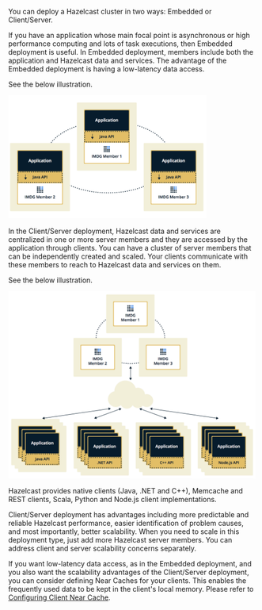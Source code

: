 
You can deploy a Hazelcast cluster in two ways: Embedded or Client/Server.

If you have an application whose main focal point is asynchronous or high performance computing and lots of task
executions, then Embedded deployment is useful. In Embedded deployment, members include both the application and Hazelcast data and services. The advantage of the Embedded deployment is having a low-latency data access.

See the below illustration.

<img src="../images/Embedded.png" alt="Embedded Deployment" height="248" width="400">



In the Client/Server deployment, Hazelcast data and services are centralized in one or more server members and they are accessed by the application through clients. 
You can have a cluster of server members that can be independently created and scaled. Your clients communicate with
these members to reach to Hazelcast data and services on them. 

See the below illustration.

<img src="../images/ClientServer.png" alt="Client/Server Deployment" height="377" width="500">


Hazelcast provides native clients (Java, .NET and C++), Memcache
and REST clients, Scala, Python and Node.js client implementations.


Client/Server deployment has advantages including more predictable and reliable Hazelcast performance, easier identification of problem causes, and most importantly, better scalability. 
When you need to scale in this deployment type, just add more Hazelcast server members. You can address client and server scalability concerns separately.

If you want low-latency data access, as in the Embedded deployment, and you also want the scalability advantages of the Client/Server deployment, you can consider defining Near Caches for your clients. This enables the frequently used data to be kept in the client's local memory. Please refer to [Configuring Client Near Cache](/1600_Hazelcast_Clients/100_Java_Client/300_Configuration/800_Other_Configurations.md).

